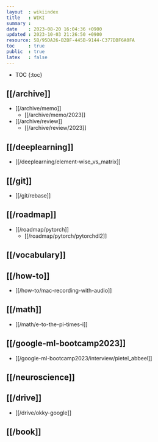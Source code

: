 ```yaml
---
layout  : wikiindex
title   : WIKI
summary : 
date    : 2023-08-20 16:04:36 +0900
updated : 2023-10-03 21:26:50 +0900
resource: 5B/95DA26-B2BF-445B-9144-C377DBF6A0FA
toc     : true
public  : true
latex   : false
---
```

* TOC
{:toc}

## [[/archive]]
* [[/archive/memo]]
    * [[/archive/memo/2023]] 
* [[/archive/review]]
    * [[/archive/review/2023]]

## [[/deeplearning]]
* [[/deeplearning/element-wise_vs_matrix]]

## [[/git]]
* [[/git/rebase]]

## [[/roadmap]]
- [[/roadmap/pytorch]]
    - [[/roadmap/pytorch/pytorchdl2]]

## [[/vocabulary]]

## [[/how-to]]
- [[/how-to/mac-recording-with-audio]]

## [[/math]]
* [[/math/e-to-the-pi-times-i]]

## [[/google-ml-bootcamp2023]]
- [[/google-ml-bootcamp2023/interview/pietel_abbeel]]

## [[/neuroscience]]

## [[/drive]]
* [[/drive/okky-google]]

## [[/book]]
